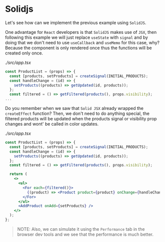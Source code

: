 # Solidjs

Let's see how can we implement the previous example using `SolidJS`.

One advantage for `React` developers is that `SolidJS` makes use of `JSX`, then following this example we will just replace `useState` with `signal` and by doing that we don't need to use `useCallback` and `useMemo` for this case, why? Because the component is only rendered once thus the functions will be created only once.

_./src/app.tsx_

```jsx
const ProductList = (props) => {
  const [products, setProducts] = createSignal(INITIAL_PRODUCTS);
  const handleChange = (id) => {
    setProducts((products) => getUpdated(id, products));
  };
  const filtered = () => getFiltered(products(), props.visibility);
...

```

Do you remember when we saw that `Solid JSX` already wrapped the `createEffect` function? Then, we don't need to do anything special, the filtered products will be updated when the products signal or visibility prop changes and wont' be called in color updates.

_./src/app.tsx_

```jsx
const ProductList = (props) => {
  const [products, setProducts] = createSignal(INITIAL_PRODUCTS);
  const handleChange = (id) => {
    setProducts((products) => getUpdated(id, products));
  };
  const filtered = () => getFiltered(products(), props.visibility);

  return (
    <>
      <ul>
        <For each={filtered()}>
          {(product) => <Product product={product} onChange={handleChange} />}
        </For>
      </ul>
      <AddProduct onAdd={setProducts} />
    </>
  );
};
```

> NOTE: Also, we can simulate it using the `Performance` tab in the browser dev tools and we see that the performance is much better.
